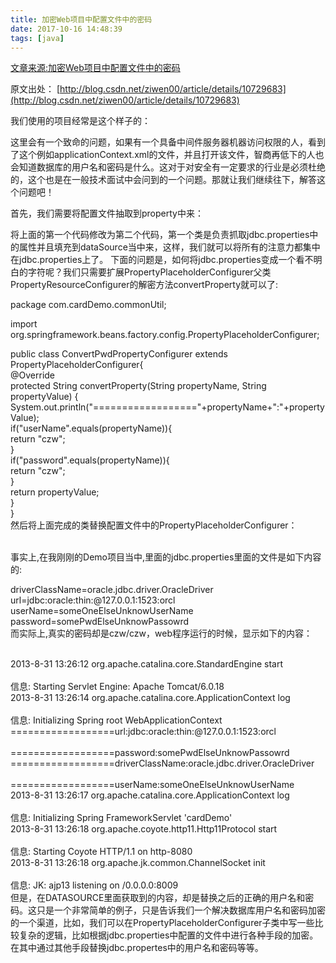 ```yaml
---
title: 加密Web项目中配置文件中的密码
date: 2017-10-16 14:48:39
tags: [java]
---
```

[文章来源:加密Web项目中配置文件中的密码](http://blog.csdn.net/u011229848/article/details/78249673)


原文出处： [http://blog.csdn.net/ziwen00/article/details/10729683](http://blog.csdn.net/ziwen00/article/details/10729683)

我们使用的项目经常是这个样子的：

<bean id="dataSource" class="org.apache.commons.dbcp.BasicDataSource"  
    destroy-method="close"   
    p:driverClassName="oracle.jdbc.driver.OracleDriver"  
    p:url="jdbc:oracle:thin:@127.0.0.1:1523:orcl"   
    p:username="czw"  
    p:password="czw" /> 
这里会有一个致命的问题，如果有一个具备中间件服务器机器访问权限的人，看到了这个例如applicationContext.xml的文件，并且打开该文件，智商再低下的人也会知道数据库的用户名和密码是什么。这对于对安全有一定要求的行业是必须杜绝的，这个也是在一般技术面试中会问到的一个问题。那就让我们继续往下，解答这个问题吧！

首先，我们需要将配置文件抽取到property中来：
<bean class="org.springframework.beans.factory.config.PropertyPlaceholderConfigurer"  
    p:location="classpath:jdbc.properties"  
    p:fileEncoding="utf-8"  
    />  
      
<bean id="dataSource" class="org.apache.commons.dbcp.BasicDataSource"  
    destroy-method="close"   
    p:driverClassName="${driverClassName}"  
    p:url="${url}"   
    p:username="${userName}"  
    p:password="${password}" /> 

将上面的第一个代码修改为第二个代码，第一个类是负责抓取jdbc.properties中的属性并且填充到dataSource当中来，这样，我们就可以将所有的注意力都集中在jdbc.properties上了。
下面的问题是，如何将jdbc.properties变成一个看不明白的字符呢？我们只需要扩展PropertyPlaceholderConfigurer父类PropertyResourceConfigurer的解密方法convertProperty就可以了:

package com.cardDemo.commonUtil;  
  
import org.springframework.beans.factory.config.PropertyPlaceholderConfigurer;  
  
public class ConvertPwdPropertyConfigurer extends PropertyPlaceholderConfigurer{  
    @Override  
    protected String convertProperty(String propertyName, String propertyValue) {  
        System.out.println("=================="+propertyName+":"+propertyValue);  
        if("userName".equals(propertyName)){  
            return "czw";  
        }  
        if("password".equals(propertyName)){  
            return "czw";  
        }  
        return propertyValue;  
    }  
}  
然后将上面完成的类替换配置文件中的PropertyPlaceholderConfigurer：

<bean class="com.cardDemo.commonUtil.ConvertPwdPropertyConfigurer"  
    p:location="classpath:jdbc.properties"  
    p:fileEncoding="utf-8"  
    />  
事实上,在我刚刚的Demo项目当中,里面的jdbc.properties里面的文件是如下内容的:

driverClassName=oracle.jdbc.driver.OracleDriver  
url=jdbc:oracle:thin:@127.0.0.1:1523:orcl  
userName=someOneElseUnknowUserName  
password=somePwdElseUnknowPassowrd  
而实际上,真实的密码却是czw/czw，web程序运行的时候，显示如下的内容：

<br/>2013-8-31 13:26:12 org.apache.catalina.core.StandardEngine start
<br/>
<br/>信息: Starting Servlet Engine: Apache Tomcat/6.0.18
<br/>2013-8-31 13:26:14 org.apache.catalina.core.ApplicationContext log
<br/>
<br/>信息: Initializing Spring root WebApplicationContext
<br/>==================url:jdbc:oracle:thin:@127.0.0.1:1523:orcl
<br/>
<br/>==================password:somePwdElseUnknowPassowrd
<br/>==================driverClassName:oracle.jdbc.driver.OracleDriver
<br/>
<br/>==================userName:someOneElseUnknowUserName
<br/>2013-8-31 13:26:17 org.apache.catalina.core.ApplicationContext log
<br/>
<br/>信息: Initializing Spring FrameworkServlet 'cardDemo'
<br/>2013-8-31 13:26:18 org.apache.coyote.http11.Http11Protocol start
<br/>
<br/>信息: Starting Coyote HTTP/1.1 on http-8080
<br/>2013-8-31 13:26:18 org.apache.jk.common.ChannelSocket init
<br/>
<br/>信息: JK: ajp13 listening on /0.0.0.0:8009
<br/>但是，在DATASOURCE里面获取到的内容，却是替换之后的正确的用户名和密码。这只是一个非常简单的例子，只是告诉我们一个解决数据库用户名和密码加密的一个渠道，比如，我们可以在PropertyPlaceholderConfigurer子类中写一些比较复杂的逻辑，比如根据jdbc.properties中配置的文件中进行各种手段的加密。在其中通过其他手段替换jdbc.propertes中的用户名和密码等等。